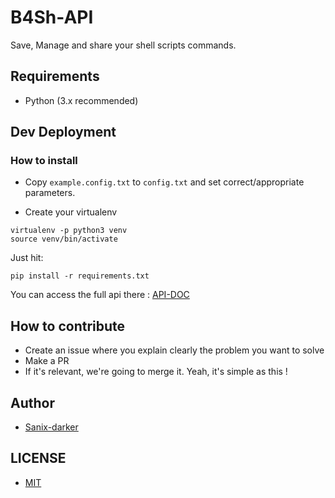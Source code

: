# B4Sh-API

Save, Manage and share your shell scripts commands.

## Requirements

- Python (3.x recommended)

## Dev Deployment

### How to install

- Copy `example.config.txt` to `config.txt` and set correct/appropriate parameters.

- Create your virtualenv
```shell
virtualenv -p python3 venv
source venv/bin/activate
```

Just hit:
```shell
pip install -r requirements.txt
```

You can access the full api there : [API-DOC](https://documenter.getpostman.com/view/11958813/TVmJhJmA)


## How to contribute

- Create an issue where you explain clearly the problem you want to solve
- Make a PR
- If it's relevant, we're going to merge it.
Yeah, it's simple as this !

## Author

- [Sanix-darker](https://github.com/sanix-darker)

## LICENSE

- [MIT](./LICENSE.txt)
